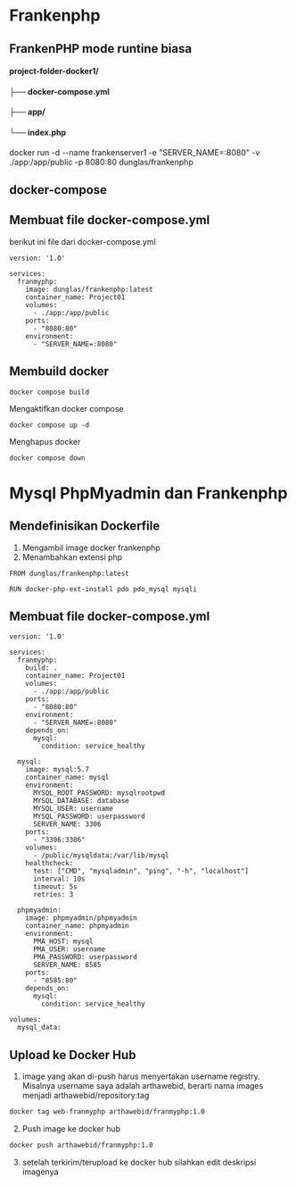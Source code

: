 # Frankenphp
## FrankenPHP mode runtine biasa
#### project-folder-docker1/
#### ├── docker-compose.yml
#### ├── app/
####     └── index.php
    
docker run -d --name frankenserver1 -e "SERVER_NAME=:8080" -v ./app:/app/public -p 8080:80 dunglas/frankenphp

## docker-compose
## Membuat file docker-compose.yml
berikut ini file dari docker-compose.yml 
```
version: '1.0'

services:
  franmyphp:
    image: dunglas/frankenphp:latest
    container_name: Project01
    volumes:
      - ./app:/app/public
    ports:
      - "8080:80"
    environment:
      - "SERVER_NAME=:8080"
```
## Membuild docker
```
docker compose build
```
Mengaktifkan docker compose
```
docker compose up -d
```
Menghapus docker
```
docker compose down
```

# Mysql PhpMyadmin dan Frankenphp
## Mendefinisikan Dockerfile
1. Mengambil image docker frankenphp
2. Menambahkan extensi php
```
FROM dunglas/frankenphp:latest

RUN docker-php-ext-install pdo pdo_mysql mysqli
```
## Membuat file docker-compose.yml
```
version: '1.0'

services:
  franmyphp:
    build: .
    container_name: Project01
    volumes:
      - ./app:/app/public
    ports:
      - "8080:80"
    environment:
      - "SERVER_NAME=:8080"
    depends_on:
      mysql:
        condition: service_healthy
        
  mysql:
    image: mysql:5.7
    container_name: mysql
    environment:
      MYSQL_ROOT_PASSWORD: mysqlrootpwd
      MYSQL_DATABASE: database
      MYSQL_USER: username
      MYSQL_PASSWORD: userpassword
      SERVER_NAME: 3306 
    ports:
      - "3306:3306"
    volumes:
      - /public/mysqldata:/var/lib/mysql
    healthcheck:
      test: ["CMD", "mysqladmin", "ping", "-h", "localhost"]
      interval: 10s
      timeout: 5s
      retries: 3
      
  phpmyadmin:
    image: phpmyadmin/phpmyadmin
    container_name: phpmyadmin
    environment:
      PMA_HOST: mysql
      PMA_USER: username
      PMA_PASSWORD: userpassword
      SERVER_NAME: 8585 
    ports:
      - "8585:80"
    depends_on:
      mysql:
        condition: service_healthy

volumes:
  mysql_data:
```

## Upload ke Docker Hub
1. image yang akan di-push harus menyertakan username registry. Misalnya username saya adalah arthawebid, berarti nama images menjadi arthawebid/repository:tag
```sh
docker tag web-franmyphp arthawebid/franmyphp:1.0
```
2. Push image ke docker hub
```sh
docker push arthawebid/franmyphp:1.0
```
3. setelah terkirim/terupload ke docker hub silahkan edit deskripsi imagenya
